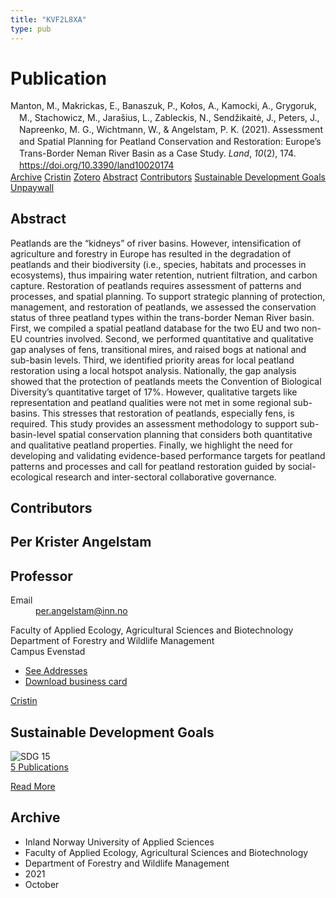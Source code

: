 ```yaml
---
title: "KVF2L8XA"
type: pub
---
```

<h1>Publication</h1>
<article id="csl-bib-container-KVF2L8XA" class="csl-bib-container">
  <div class="csl-bib-body" style="line-height: 1.35; padding-left: 1em; text-indent:-1em;">
  <div class="csl-entry">Manton, M., Makrickas, E., Banaszuk, P., Ko&#x142;os, A., Kamocki, A., Grygoruk, M., Stachowicz, M., Jara&#x161;ius, L., Zableckis, N., Send&#x17E;ikait&#x117;, J., Peters, J., Napreenko, M. G., Wichtmann, W., &amp; Angelstam, P. K. (2021). Assessment and Spatial Planning for Peatland Conservation and Restoration: Europe&#x2019;s Trans-Border Neman River Basin as a Case Study. <i>Land</i>, <i>10</i>(2), 174. <a href="https://doi.org/10.3390/land10020174">https://doi.org/10.3390/land10020174</a></div>
</div>
  <div class="csl-bib-buttons">
    <a href="#taxonomy-article-KVF2L8XA" class="csl-bib-button">Archive</a>
    <a href="https://app.cristin.no/results/show.jsf?id=1943391" alt="Cristin URL" class="csl-bib-button">Cristin</a>
    <a href="http://zotero.org/groups/5402882/items/KVF2L8XA" alt="Zotero URL" class="csl-bib-button">Zotero</a>
    <a href="#abstract-article-KVF2L8XA" class="csl-bib-button">Abstract</a>
    <a href="#contributors-article-KVF2L8XA" class="csl-bib-button">Contributors</a>
    <a href="#sdg-article-KVF2L8XA" class="csl-bib-button">Sustainable Development Goals</a>
    <a href="https://www.mdpi.com/2073-445X/10/2/174/pdf?version=1613312122" class="csl-bib-button">Unpaywall</a>
  </div>
  <div id="csl-bib-meta-container-KVF2L8XA"></div>
</article>
<div id="csl-bib-meta-KVF2L8XA" class="csl-bib-meta">
  <article id="abstract-article-KVF2L8XA" class="abstract-article">
    <h1>Abstract</h1>
    Peatlands are the “kidneys” of river basins. However, intensification of agriculture and forestry in Europe has resulted in the degradation of peatlands and their biodiversity (i.e., species, habitats and processes in ecosystems), thus impairing water retention, nutrient filtration, and carbon capture. Restoration of peatlands requires assessment of patterns and processes, and spatial planning. To support strategic planning of protection, management, and restoration of peatlands, we assessed the conservation status of three peatland types within the trans-border Neman River basin. First, we compiled a spatial peatland database for the two EU and two non-EU countries involved. Second, we performed quantitative and qualitative gap analyses of fens, transitional mires, and raised bogs at national and sub-basin levels. Third, we identified priority areas for local peatland restoration using a local hotspot analysis. Nationally, the gap analysis showed that the protection of peatlands meets the Convention of Biological Diversity’s quantitative target of 17%. However, qualitative targets like representation and peatland qualities were not met in some regional sub-basins. This stresses that restoration of peatlands, especially fens, is required. This study provides an assessment methodology to support sub-basin-level spatial conservation planning that considers both quantitative and qualitative peatland properties. Finally, we highlight the need for developing and validating evidence-based performance targets for peatland patterns and processes and call for peatland restoration guided by social-ecological research and inter-sectoral collaborative governance.
  </article>
  <article id="contributors-article-KVF2L8XA" class="contributors-article">
    <h1>Contributors</h1>
    <div class="personas"> <div class="vrtx-hinn-person-card"> <div class="photo"> <i class="lar la-user-circle missing-person"></i> </div> <div class="info"> <hgroup><h1>Per Krister Angelstam</h1> <h2>Professor</h2> </hgroup><dl> <dt>Email</dt> <dd> <a href="mailto:per.angelstam@inn.no">per.angelstam@inn.no</a> </dd> </dl> <p> Faculty of Applied Ecology, Agricultural Sciences and Biotechnology<br> Department of Forestry and Wildlife Management<br> Campus Evenstad </p> <ul class="vrtx-hinn-links"> <li><a href="https://www.inn.no/english/find-an-employee/per-angelstam.html#vrtx-hinn-addresses">See Addresses</a></li> <li><a href="https://www.inn.no/english/find-an-employee/per-angelstam.html?vrtx=vcf">Download business card</a></li> </ul> </div> </div> <a href="https://app.cristin.no/persons/show.jsf?id=1318014" alt="Cristin URL" class="personas-cristin">Cristin</a> </div>
  </article>
  <article id="sdg-article-KVF2L8XA" class="sdg-article">
    <h1>Sustainable Development Goals</h1>
    <div class="sdg-container"><div id="sdg15" class="sdg"> <img src="{{< params subfolder >}}images/sdg/sdg15_en.png" class="image" alt="SDG 15"> <div class="sdg-overlay"> <a href="{{< params subfolder >}}en/archive/?sdg=15#archive" class="sdg-publication-count"><span>5</span> Publications</a> <p><a href="https://sdgs.un.org/goals/goal15" class="sdg-read-more">Read More</a></p> </div> </div></div>
  </article>
  <article id="taxonomy-article-KVF2L8XA" class="taxonomy-article">
    <h1>Archive</h1>
    <ul>
      <li>Inland Norway University of Applied Sciences</li>
      <li>Faculty of Applied Ecology, Agricultural Sciences and Biotechnology</li>
      <li>Department of Forestry and Wildlife Management</li>
      <li>2021</li>
      <li>October</li>
    </ul>
  </article>
</div>
